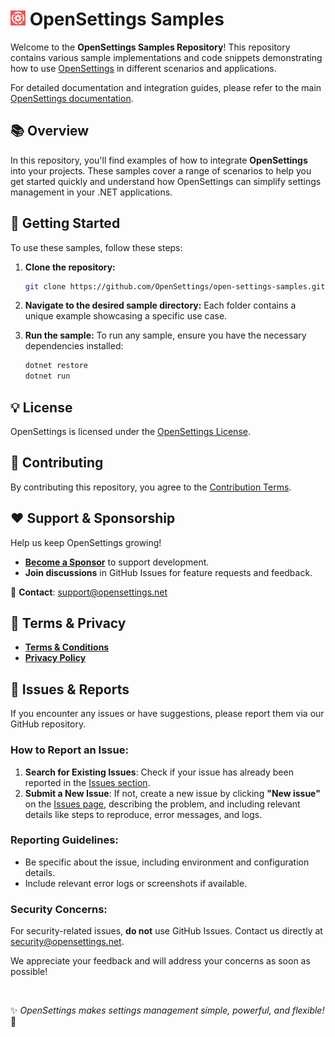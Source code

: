 # <img src="logo/open-settings-logo.png" alt="Header" width="24"/> OpenSettings Samples

Welcome to the **OpenSettings Samples Repository**! This repository contains various sample implementations and code snippets demonstrating how to use [OpenSettings](https://github.com/OpenSettings/open-settings) in different scenarios and applications.

For detailed documentation and integration guides, please refer to the main [OpenSettings documentation](https://opensettings.net/docs).

## 📚 Overview

In this repository, you'll find examples of how to integrate **OpenSettings** into your projects. These samples cover a range of scenarios to help you get started quickly and understand how OpenSettings can simplify settings management in your .NET applications.

## 🚀 Getting Started

To use these samples, follow these steps:

1. **Clone the repository:**
    ```bash
    git clone https://github.com/OpenSettings/open-settings-samples.git
    ```

2. **Navigate to the desired sample directory:**
    Each folder contains a unique example showcasing a specific use case.

3. **Run the sample:**
    To run any sample, ensure you have the necessary dependencies installed:

    ```bash
    dotnet restore
    dotnet run
    ```

## 💡 License  

OpenSettings is licensed under the [OpenSettings License](https://opensettings.net/license).

## 🤝 Contributing

By contributing this repository, you agree to the [Contribution Terms](https://opensettings.net/contribution-terms).

## ❤️ Support & Sponsorship  

Help us keep OpenSettings growing!  

- **[Become a Sponsor](https://opensettings.net/become-a-sponsor)** to support development.  
- **Join discussions** in GitHub Issues for feature requests and feedback.  

📧 **Contact**: [support@opensettings.net](mailto:support@opensettings.net)  

## 📜 Terms & Privacy  

- **[Terms & Conditions](https://opensettings.net/terms-and-conditions)**  
- **[Privacy Policy](https://opensettings.net/privacy-policy)**  

## 🐞 Issues & Reports

If you encounter any issues or have suggestions, please report them via our GitHub repository.

### How to Report an Issue:
1. **Search for Existing Issues**: Check if your issue has already been reported in the [Issues section](https://github.com/OpenSettings/open-settings-samples/issues).
2. **Submit a New Issue**: If not, create a new issue by clicking **"New issue"** on the [Issues page](https://github.com/OpenSettings/open-settings-samples/issues), describing the problem, and including relevant details like steps to reproduce, error messages, and logs.

### Reporting Guidelines:
- Be specific about the issue, including environment and configuration details.
- Include relevant error logs or screenshots if available.

### Security Concerns:
For security-related issues, **do not** use GitHub Issues. Contact us directly at [security@opensettings.net](mailto:security@opensettings.net).

We appreciate your feedback and will address your concerns as soon as possible!

<br>

✨ *OpenSettings makes settings management simple, powerful, and flexible!* 🚀
